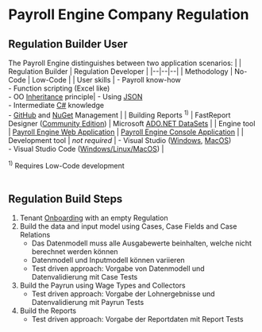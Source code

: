 # Payroll Engine Company Regulation

## Regulation Builder User
The Payroll Engine distinguishes between two application scenarios:
|                                | Regulation Builder                     |  Regulation Developer         |
|--|--|--|
| Methodology                    | No-Code                                | Low-Code                              |
| User skills                    | - Payroll know-how<br />- Function scripting (Excel like)<br />- OO [Inheritance](https://en.wikipedia.org/wiki/Inheritance_(object-oriented_programming)) principle| - Using [JSON](https://de.wikipedia.org/wiki/JavaScript_Object_Notation)<br /> - Intermediate [C#](https://learn.microsoft.com/en-us/dotnet/csharp/tour-of-csharp/) knowledge<br />- [GitHub](https://github.com/) and [NuGet](https://www.nuget.org/) Management |
| Building Reports <sup>1)</sup> | FastReport Designer ([Community Edition](https://fastreports.github.io/FastReport.Documentation/FastReportDesignerCommunityEdition.html)) | Microsoft [ADO.NET DataSets](https://learn.microsoft.com/en-us/dotnet/framework/data/adonet/ado-net-datasets)   |
| Engine tool                    | [Payroll Engine Web Application](https://github.com/Payroll-Engine/PayrollEngine.WebApp) | [Payroll Engine Console Application](https://github.com/Payroll-Engine/PayrollEngine.PayrollConsole)     |
| Development tool               | *not required*                        | - Visual Studio ([Windows](https://visualstudio.microsoft.com/en/vs/community/), [MacOS](https://visualstudio.microsoft.com/vs/mac/))<br />- Visual Studio Code ([Windows/Linux/MacOS](https://code.visualstudio.com/))  |
<br/>

<sup>1)</sup> Requires Low-Code development<br/>
<br/>

## Regulation Build Steps
1. Tenant [Onboarding](Onboarding.md) with an empty Regulation 
2. Build the data and input model using Cases, Case Fields and Case Relations
    - Das Datenmodell muss alle Ausgabewerte beinhalten, welche nicht berechnet werden können
    - Datenmodell und Inputmodell können variieren
    - Test driven approach: Vorgabe von Datenmodell und Datenvalidierung mit Case Tests
3. Build the Payrun using Wage Types and Collectors
    - Test driven approach: Vorgabe der Lohnergebnisse und Datenvalidierung mit Payrun Tests
4. Build the Reports
    - Test driven approach: Vorgabe der Reportdaten mit Report Tests
